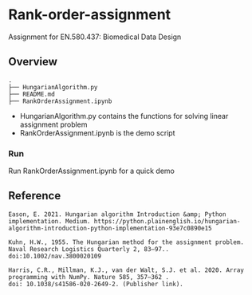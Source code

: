 # Rank-order-assignment
Assignment for EN.580.437: Biomedical Data Design

## Overview
```
.
├── HungarianAlgorithm.py
├── README.md
├── RankOrderAssignment.ipynb
```
* HungarianAlgorithm.py contains the functions for solving linear assignment problem
* RankOrderAssignment.ipynb is the demo script

### Run
Run RankOrderAssignment.ipynb for a quick demo

## Reference
```
Eason, E. 2021. Hungarian algorithm Introduction &amp; Python implementation. Medium. https://python.plainenglish.io/hungarian-algorithm-introduction-python-implementation-93e7c0890e15 

Kuhn, H.W., 1955. The Hungarian method for the assignment problem. Naval Research Logistics Quarterly 2, 83–97.. doi:10.1002/nav.3800020109

Harris, C.R., Millman, K.J., van der Walt, S.J. et al. 2020. Array programming with NumPy. Nature 585, 357–362 . 
doi: 10.1038/s41586-020-2649-2. (Publisher link).

```
